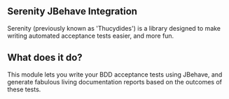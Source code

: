 ## Serenity JBehave Integration

Serenity (previously known as 'Thucydides') is a library designed to make writing automated acceptance tests easier, 
and more fun. 

## What does it do?

This module lets you write your BDD acceptance tests using JBehave, and generate fabulous living documentation reports
based on the outcomes of these tests.
